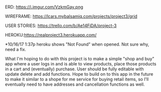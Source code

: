 ERD: https://i.imgur.com/VzkmGay.png

WIREFRAME: https://lcars.mybalsamiq.com/projects/project3/grid

USER STORIES: https://trello.com/b/Ae14FjDA/project-3

HEROKU:https://realproject3.herokuapp.com/

*10/16/17 1:37p heroku shows "Not Found" when opened. Not sure why, need a fix. 

What I'm hoping to do with this project is to make a simple
"shop and buy" app where a user logs in and is able to view products, place those products in a cart and (eventually) purchase. User should be fully editable with update delete and add functions. Hope to build on to this app in the future to make it similar to a shope for me  service for buying retail items, so I'll eventually need to have addresses and cancellation functions as well. 